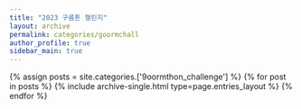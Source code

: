 ```yaml
---
title: "2023 구름톤 챌린지"
layout: archive
permalink: categories/goormchall
author_profile: true
sidebar_main: true
---
```


{% assign posts = site.categories.['9oormthon_challenge'] %}
{% for post in posts %} {% include archive-single.html type=page.entries_layout %} {% endfor %}
